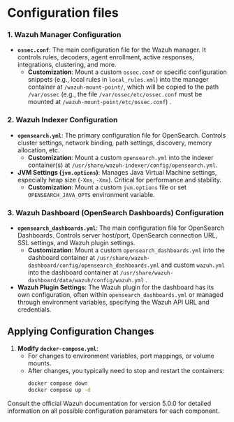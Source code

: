 # Configuration files

### 1. Wazuh Manager Configuration

* **`ossec.conf`**: The main configuration file for the Wazuh manager. It controls rules, decoders, agent enrollment, active responses, integrations, clustering, and more.
    * **Customization**: Mount a custom `ossec.conf` or specific configuration snippets (e.g., local rules in `local_rules.xml`) into the manager container at `/wazuh-mount-point/`, which will be copied to the path `/var/ossec` (e.g., the file `/var/ossec/etc/ossec.conf` must be mounted at `/wazuh-mount-point/etc/ossec.conf`) .

### 2. Wazuh Indexer Configuration

* **`opensearch.yml`**: The primary configuration file for OpenSearch. Controls cluster settings, network binding, path settings, discovery, memory allocation, etc.
    * **Customization**: Mount a custom `opensearch.yml` into the indexer container(s) at `/usr/share/wazuh-indexer/config/opensearch.yml`.
* **JVM Settings (`jvm.options`)**: Manages Java Virtual Machine settings, especially heap size (`-Xms`, `-Xmx`). Critical for performance and stability.
    * **Customization**: Mount a custom `jvm.options` file or set `OPENSEARCH_JAVA_OPTS` environment variable.

### 3. Wazuh Dashboard (OpenSearch Dashboards) Configuration

* **`opensearch_dashboards.yml`**: The main configuration file for OpenSearch Dashboards. Controls server host/port, OpenSearch connection URL, SSL settings, and Wazuh plugin settings.
    * **Customization**: Mount a custom `opensearch_dashboards.yml` into the dashboard container at `/usr/share/wazuh-dashboard/config/opensearch_dashboards.yml` and custom `wazuh.yml` into the dashboard container at `/usr/share/wazuh-dashboard/data/wazuh/config/wazuh.yml` .
* **Wazuh Plugin Settings**: The Wazuh plugin for the dashboard has its own configuration, often within `opensearch_dashboards.yml` or managed through environment variables, specifying the Wazuh API URL and credentials.

## Applying Configuration Changes

1.  **Modify `docker-compose.yml`**:
    * For changes to environment variables, port mappings, or volume mounts.
    * After changes, you typically need to stop and restart the containers:
        ```bash
        docker compose down
        docker compose up -d
        ```


Consult the official Wazuh documentation for version 5.0.0 for detailed information on all possible configuration parameters for each component.